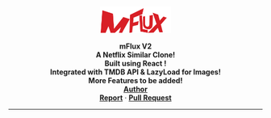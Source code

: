 <p align="center">
  <a href="#"><img src="https://github.com/mza-codes/mzaFlux/blob/a65bee3602d25a6f41957f7cf1f60e7784798821/src/Components/NavBar/mflux-red.png" width="140" alt="_logo" border="0"></a>
  <br />
  <p align="center">
  <b> mFlux V2 </b>
  <br />
    <b>A Netflix Similar Clone!</b>
    <br />
    <b>Built using React !</b>
    <br />
    <b>Integrated with TMDB API & LazyLoad for Images!</b>
    <br />
     <b>More Features to be added!</b>
     <br />
    <a href="https://github.com/mza-codes/"><strong>Author</strong></a>
    <br />
    <a href="https://github.com/mza-codes/mFlux/issues/"><strong>Report</strong></a>
    ·
    <a href="https://github.com/mza-codes/mFlux/pulls/"><strong>Pull Request</strong></a>
  </p>
</p>

---
